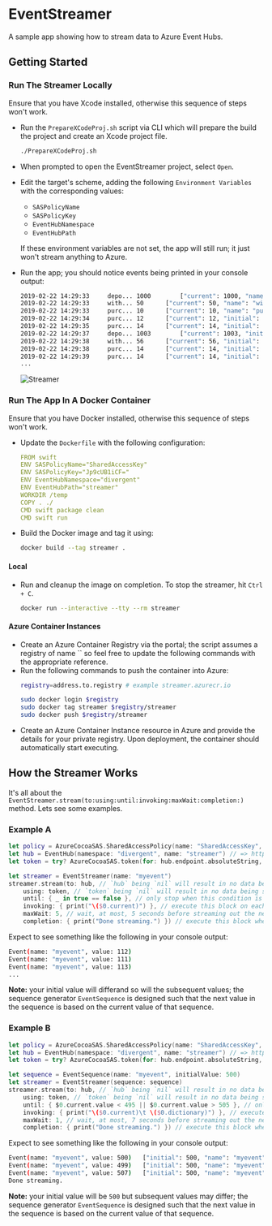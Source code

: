 # EventStreamer
A sample app showing how to stream data to Azure Event Hubs.

## Getting Started
### Run The Streamer Locally
Ensure that you have Xcode installed, otherwise this sequence of steps won't work.

* Run the `PrepareXCodeProj.sh` script via CLI which will prepare the build the project and create an Xcode project file.
    ```sh
    ./PrepareXCodeProj.sh
    ```
* When prompted to open the EventStreamer project, select `Open`.
* Edit the target's scheme, adding the following `Environment Variables` with the corresponding values:
  * `SASPolicyName`
  * `SASPolicyKey`
  * `EventHubNamespace`
  * `EventHubPath`

  If these environment variables are not set, the app will still run; it just won't stream anything to Azure.
 * Run the app; you should notice events being printed in your console output:
    ```sh
    2019-02-22 14:29:33		depo...	1000 		["current": 1000, "name": "deposit", "initial": 1000]
    2019-02-22 14:29:33		with...	50 		["current": 50, "name": "withdrawal", "initial": 50]
    2019-02-22 14:29:33		purc...	10 		["current": 10, "name": "purchase", "initial": 10]
    2019-02-22 14:29:34		purc...	12 		["current": 12, "initial": 10, "name": "purchase", "previous": 10]
    2019-02-22 14:29:35		purc...	14 		["current": 14, "initial": 10, "name": "purchase", "previous": 12]
    2019-02-22 14:29:37		depo...	1003 		["current": 1003, "initial": 1000, "name": "deposit", "previous": 1000]
    2019-02-22 14:29:38		with...	56 		["current": 56, "initial": 50, "name": "withdrawal", "previous": 50]
    2019-02-22 14:29:38		purc...	14 		["current": 14, "initial": 10, "name": "purchase", "previous": 14]
    2019-02-22 14:29:39		purc...	14 		["current": 14, "initial": 10, "name": "purchase", "previous": 14]
    ...
    ```

    ![Streamer](Streamer.gif)

### Run The App In A Docker Container
Ensure that you have Docker installed, otherwise this sequence of steps won't work.

* Update the `Dockerfile` with the following configuration:
    ```yml
    FROM swift
    ENV SASPolicyName="SharedAccessKey"
    ENV SASPolicyKey="Jp9cUB1iCF="
    ENV EventHubNamespace="divergent"
    ENV EventHubPath="streamer"
    WORKDIR /temp
    COPY . ./
    CMD swift package clean
    CMD swift run
    ```
* Build the Docker image and tag it using:
    ```sh
    docker build --tag streamer .
    ```
#### Local
* Run and cleanup the image on completion. To stop the streamer, hit  `Ctrl + C`.
    ```sh
    docker run --interactive --tty --rm streamer
    ```
#### Azure Container Instances
* Create an Azure Container Registry via the portal; the script assumes a registry of name `` so feel free to update the following commands with the appropriate reference.
* Run the following commands to push the container into Azure:
    ```sh
    registry=address.to.registry # example streamer.azurecr.io

    sudo docker login $registry
    sudo docker tag streamer $registry/streamer
    sudo docker push $registry/streamer
    ```
* Create an Azure Container Instance resource in Azure and provide the details for your private registry.
    Upon deployment, the container should automatically start executing.

## How the Streamer Works
It's all about the `EventStreamer.stream(to:using:until:invoking:maxWait:completion:)` method. Lets see some examples.

### Example A

```swift
let policy = AzureCocoaSAS.SharedAccessPolicy(name: "SharedAccessKey", key: "Jp9cUB1iCF=")
let hub = EventHub(namespace: "divergent", name: "streamer") // => http://divergent.servicebus.windows.net/streamer
let token = try? AzureCocoaSAS.token(for: hub.endpoint.absoluteString, using: policy, lifetime: 60 * 60) // expires after 1 hour

let streamer = EventStreamer(name: "myevent")
streamer.stream(to: hub, // `hub` being `nil` will result in no data being sent to Azure (i.e. offline mode)
    using: token, // `token` being `nil` will result in no data being sent to Azure (i.e. offline mode)
    until: { _ in true == false }, // only stop when this condition is met; this is a function mathing signature: (EventSequence)->Bool
    invoking: { print("\($0.current)") }, // execute this block on each event begin streamed; this is a function mathing signature: (EventSequence)->Void
    maxWait: 5, // wait, at most, 5 seconds before streaming out the next event
    completion: { print("Done streaming.") }) // execute this block when the termination condition is met; this is a function mathing signature: (Void)->Void
```

Expect to see something like the following in your console output:

```sh
Event(name: "myevent", value: 112)
Event(name: "myevent", value: 111)
Event(name: "myevent", value: 113)
...
```

**Note:** your initial value will differand so will the subsequent values; the sequence generator `EventSequence` is designed such that the next value in the sequence is based on the current value of that sequence.

### Example B

```swift
let policy = AzureCocoaSAS.SharedAccessPolicy(name: "SharedAccessKey", key: "Jp9cUB1iCF=")
let hub = EventHub(namespace: "divergent", name: "streamer") // => http://divergent.servicebus.windows.net/streamer
let token = try? AzureCocoaSAS.token(for: hub.endpoint.absoluteString, using: policy, lifetime: 60 * 60) // expires after 1 hour

let sequence = EventSequence(name: "myevent", initialValue: 500)
let streamer = EventStreamer(sequence: sequence)
streamer.stream(to: hub, // `hub` being `nil` will result in no data being sent to Azure (i.e. offline mode)
    using: token, // `token` being `nil` will result in no data being sent to Azure (i.e. offline mode)
    until: { $0.current.value < 495 || $0.current.value > 505 }, // only stop when this condition is met; this is a function mathing signature: (EventSequence)->Bool
    invoking: { print("\($0.current)\t \($0.dictionary)") }, // execute this block on each event begin streamed; this is a function mathing signature: (EventSequence)->Void
    maxWait: 1, // wait, at most, 7 seconds before streaming out the next event
    completion: { print("Done streaming.") }) // execute this block when the termination condition is met; this is a function mathing signature: (Void)->Void
```

Expect to see something like the following in your console output:

```sh
Event(name: "myevent", value: 500)	 ["initial": 500, "name": "myevent", "current": 500]
Event(name: "myevent", value: 499)	 ["initial": 500, "name": "myevent", "current": 499, "previous": 500]
Event(name: "myevent", value: 507)	 ["initial": 500, "name": "myevent", "current": 507, "previous": 499]
Done streaming.
```

**Note:** your initial value will be `500` but subsequent values may differ; the sequence generator `EventSequence` is designed such that the next value in the sequence is based on the current value of that sequence.
